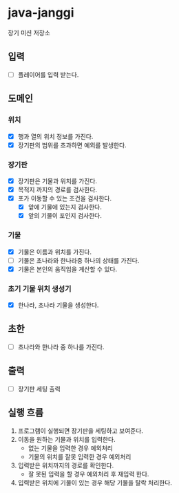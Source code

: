 # java-janggi

장기 미션 저장소

## 입력

- [ ] 플레이어를 입력 받는다.

## 도메인

### 위치

- [x] 행과 열의 위치 정보를 가진다.
- [x] 장기판의 범위를 초과하면 예외를 발생한다.

### 장기판

- [x] 장기판은 기물과 위치를 가진다.
- [x] 목적지 까지의 경로를 검사한다.
- [x] 포가 이동할 수 있는 조건을 검사한다.
    - [x] 앞에 기물에 있는지 검사한다.
    - [x] 앞의 기물이 포인지 검사한다.

### 기물

- [x] 기물은 이름과 위치를 가진다.
- [ ] 기물은 초나라와 한나라중 하나의 상태를 가진다.
- [x] 기물은 본인의 움직임을 계산할 수 있다.

### 초기 기물 위치 생성기

- [x] 한나라, 초나라 기물을 생성한다.

## 초한

- [ ] 초나라와 한나라 중 하나를 가진다.

## 출력

- [ ] 장기판 세팅 출력

## 실행 흐름

1. 프로그램이 실행되면 장기판을 세팅하고 보여준다.
2. 이동을 원하는 기물과 위치를 입력한다.
    - 없는 기물을 입력한 경우 예외처리
    - 기물의 위치를 잘못 입력한 경우 예외처리
3. 입력받은 위치까지의 경로를 확인한다.
    - 잘 못된 입력을 할 경우 예외처리 후 재입력 한다.
4. 입력받은 위치에 기물이 있는 경우 해당 기물을 탈락 처리한다.
